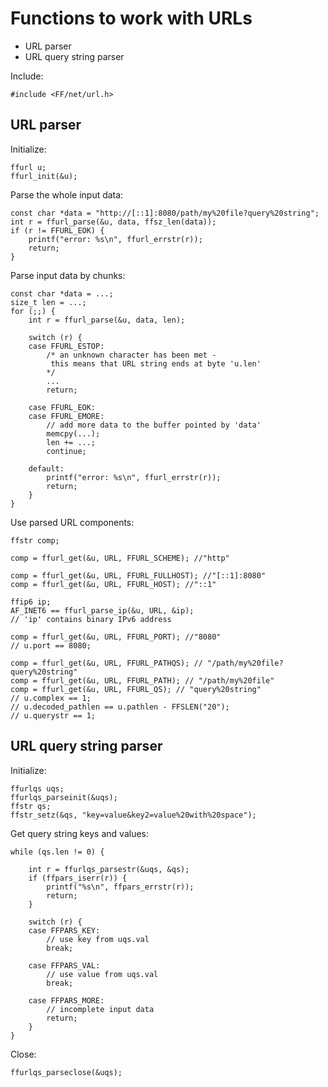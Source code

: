 # Functions to work with URLs

* URL parser
* URL query string parser

Include:

	#include <FF/net/url.h>


## URL parser

Initialize:

	ffurl u;
	ffurl_init(&u);

Parse the whole input data:

	const char *data = "http://[::1]:8080/path/my%20file?query%20string";
	int r = ffurl_parse(&u, data, ffsz_len(data));
	if (r != FFURL_EOK) {
		printf("error: %s\n", ffurl_errstr(r));
		return;
	}

Parse input data by chunks:

	const char *data = ...;
	size_t len = ...;
	for (;;) {
		int r = ffurl_parse(&u, data, len);

		switch (r) {
		case FFURL_ESTOP:
			/* an unknown character has been met -
			 this means that URL string ends at byte 'u.len'
			*/
			...
			return;

		case FFURL_EOK:
		case FFURL_EMORE:
			// add more data to the buffer pointed by 'data'
			memcpy(...);
			len += ...;
			continue;

		default:
			printf("error: %s\n", ffurl_errstr(r));
			return;
		}
	}

Use parsed URL components:

	ffstr comp;

	comp = ffurl_get(&u, URL, FFURL_SCHEME); //"http"

	comp = ffurl_get(&u, URL, FFURL_FULLHOST); //"[::1]:8080"
	comp = ffurl_get(&u, URL, FFURL_HOST); //"::1"

	ffip6 ip;
	AF_INET6 == ffurl_parse_ip(&u, URL, &ip);
	// 'ip' contains binary IPv6 address

	comp = ffurl_get(&u, URL, FFURL_PORT); //"8080"
	// u.port == 8080;

	comp = ffurl_get(&u, URL, FFURL_PATHQS); // "/path/my%20file?query%20string"
	comp = ffurl_get(&u, URL, FFURL_PATH); // "/path/my%20file"
	comp = ffurl_get(&u, URL, FFURL_QS); // "query%20string"
	// u.complex == 1;
	// u.decoded_pathlen == u.pathlen - FFSLEN("20");
	// u.querystr == 1;


## URL query string parser

Initialize:

	ffurlqs uqs;
	ffurlqs_parseinit(&uqs);
	ffstr qs;
	ffstr_setz(&qs, "key=value&key2=value%20with%20space");

Get query string keys and values:

	while (qs.len != 0) {

		int r = ffurlqs_parsestr(&uqs, &qs);
		if (ffpars_iserr(r)) {
			printf("%s\n", ffpars_errstr(r));
			return;
		}

		switch (r) {
		case FFPARS_KEY:
			// use key from uqs.val
			break;

		case FFPARS_VAL:
			// use value from uqs.val
			break;

		case FFPARS_MORE:
			// incomplete input data
			return;
		}
	}

Close:

	ffurlqs_parseclose(&uqs);
